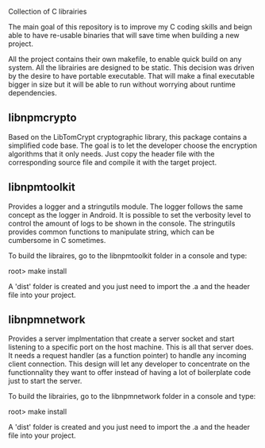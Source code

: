 Collection of C librairies

The main goal of this repository is to improve my C coding skills
and beign able to have re-usable binaries that will save time when
building a new project.

All the project contains their own makefile, to enable quick build 
on any system. All the librairies are designed to be static. This
decision was driven by the desire to have portable executable. That will
make a final executable bigger in size but it will be able to run 
without worrying about runtime dependencies.

libnpmcrypto
-------------------------------------
Based on the LibTomCrypt cryptographic library, this package contains a
simplified code base. The goal is to let the developer choose the 
encryption algorithms that it only needs. Just copy the header file
with the corresponding source file and compile it with the target
project.

libnpmtoolkit
-------------------------------------
Provides a logger and a stringutils module. The logger follows the
same concept as the logger in Android. It is possible to set the 
verbosity level to control the amount of logs to be shown in the
console. The stringutils provides common functions to manipulate 
string, which can be cumbersome in C sometimes.

To build the libraires, go to the libnpmtoolkit folder in a console
and type:

root> make install

A 'dist' folder is created and you just need to import the .a and the
header file into your project.

libnpmnetwork
-------------------------------------
Provides a server implmentation that create a server socket and
start listening to a specific port on the host machine. This is 
all that server does. It needs a request handler (as a function pointer)
to handle any incoming client connection. This design will let any
developer to concentrate on the functionnality they want to offer 
instead of having a lot of boilerplate code just to start the server.

To build the librairies, go to the libnpmnetwork folder in a console
and type:

root> make install

A 'dist' folder is created and you just need to import the .a and the
header file into your project.

 
